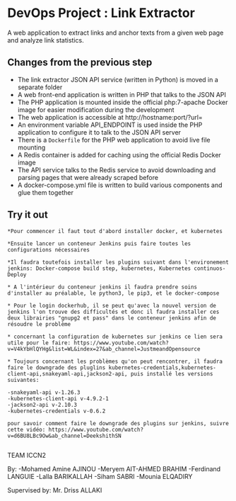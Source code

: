 # DevOps Project : Link Extractor

A web application to extract links and anchor texts from a given web page and analyze link statistics.

## Changes from the previous step

* The link extractor JSON API service (written in Python) is moved in a separate folder
* A web front-end application is written in PHP that talks to the JSON API
* The PHP application is mounted inside the official php:7-apache Docker image for easier modification during the development
* The web application is accessible at http://hostname:port/?url=<url-encoded-url>
* An environment variable API_ENDPOINT is used inside the PHP application to configure it to talk to the JSON API server
* There is a `Dockerfile` for the PHP web application to avoid live file mounting
* A Redis container is added for caching using the official Redis Docker image
* The API service talks to the Redis service to avoid downloading and parsing pages that were already scraped before
* A docker-compose.yml file is written to build various components and glue them together

## Try it out

```
*Pour commencer il faut tout d'abord installer docker, et kubernetes

*Ensuite lancer un conteneur Jenkins puis faire toutes les configurations nécessaires

*Il faudra toutefois installer les plugins suivant dans l'environement jenkins: Docker-compose build step, kubernetes, Kubernetes continuos-Deploy

* A l'intérieur du conteneur jenkins il faudra prendre soins d'installer au préalable, le python3, le pip3, et le docker-compose

* Pour le login dockerhub, il se peut qu'avec la nouvel version de jenkins l'on trouve des difficultés et donc il faudra installer ces deux librairies "gnupg2 et pass" dans le conteneur jenkins afin de résoudre le problème

* concernant la configuration de kubernetes sur jenkins ce lien sera utile pour le faire: https://www.youtube.com/watch?v=V4kYbHlQYHg&list=WL&index=27&ab_channel=JustmeandOpensource 

* Toujours concernant les problèmes qu'on peut rencontrer, il faudra faire le downgrade des pluglins kubernetes-credentials,kubernetes-client-api,snakeyaml-api,jackson2-api, puis installé les versions suivantes:

-snakeyaml-api v-1.26.3
-kubernetes-client-api v-4.9.2-1
-jackson2-api v-2.10.3
-kubernetes-credentials v-0.6.2

pour savoir comment faire le downgrade des plugins sur jenkins, suivre cette vidéo: https://www.youtube.com/watch?v=d6BU8LBc9Ow&ab_channel=DeekshithSN 


```
TEAM ICCN2

By:
  -Mohamed Amine AJINOU
  -Meryem AIT-AHMED BRAHIM
  -Ferdinand LANGUIE
  -Lalla BARIKALLAH
  -Siham SABRI
  -Mounia ELQADIRY

Supervised by: Mr. Driss ALLAKI
